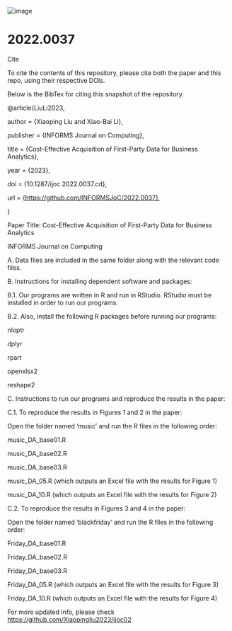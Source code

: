 ![image](https://github.com/Xiaopingliu2023/2022.0037/assets/152821419/da56278a-6964-493f-9e41-92372fff0323)
# 2022.0037
Cite

To cite the contents of this repository, please cite both the paper and this repo, using their respective DOIs.

Below is the BibTex for citing this snapshot of the repository.

@article{LiuLi2023,

  author =        {Xiaoping Liu and Xiao-Bai Li},
  
  publisher =     {INFORMS Journal on Computing},
  
  title =         {Cost-Effective Acquisition of First-Party Data for Business Analytics},
  
  year =          {2023},
  
  doi =           {10.1287/ijoc.2022.0037.cd},
  
  url =           {https://github.com/INFORMSJoC/2022.0037},
  
}  

Paper Title: Cost-Effective Acquisition of First-Party Data for Business Analytics

INFORMS Journal on Computing

A. Data files are included in the same folder along with the relevant code files.

B. Instructions for installing dependent software and packages:

B.1. Our programs are written in R and run in RStudio. RStudio must be installed in order to run our programs.

B.2. Also, install the following R packages before running our programs:

nloptr

dplyr

rpart

openxlsx2

reshape2

C. Instructions to run our programs and reproduce the results in the paper:

C.1. To reproduce the results in Figures 1 and 2 in the paper:

Open the folder named ‘music’ and run the R files in the following order:

music_DA_base01.R

music_DA_base02.R

music_DA_base03.R

music_DA_05.R (which outputs an Excel file with the results for Figure 1)

music_DA_10.R (which outputs an Excel file with the results for Figure 2)

C.2. To reproduce the results in Figures 3 and 4 in the paper:

Open the folder named ‘blackfriday’ and run the R files in the following order:

Friday_DA_base01.R

Friday_DA_base02.R

Friday_DA_base03.R

Friday_DA_05.R (which outputs an Excel file with the results for Figure 3)

Friday_DA_10.R (which outputs an Excel file with the results for Figure 4)

For more updated info, please check https://github.com/Xiaopingliu2023/ijoc02
